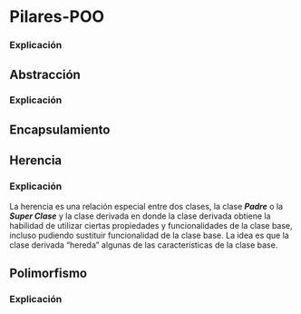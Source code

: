 # Pilares-POO
### Explicación
## Abstracción
### Explicación
## Encapsulamiento
## Herencia
### Explicación
 La herencia es una relación especial entre dos clases, la clase ***Padre*** o la ***Super Clase*** y la clase derivada en donde la clase derivada obtiene la habilidad de utilizar ciertas propiedades y funcionalidades de la clase base, incluso pudiendo sustituir funcionalidad de la clase base. La idea es que la clase derivada “hereda” algunas de las características de la clase base.
## Polimorfismo
### Explicación
